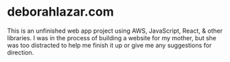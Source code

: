 # deborahlazar.com
This is an unfinished web app project using AWS, JavaScript, React, & other libraries. I was in the process of building a website for my mother, but she was too distracted to help me finish it up or give me any suggestions for direction.
